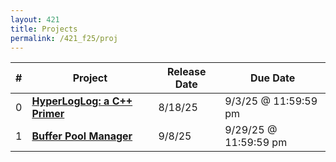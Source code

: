 ```yaml
---
layout: 421 
title: Projects
permalink: /421_f25/proj
---
```


| # | Project                   | Release Date | Due Date             |
|---|---------------------------|--------------|----------------------|
| 0 | **[HyperLogLog: a C++ Primer](./p0)** | 8/18/25      | 9/3/25 @ 11:59:59 pm |
| 1 | **[Buffer Pool Manager](./p1)** | 9/8/25      | 9/29/25 @ 11:59:59 pm |
